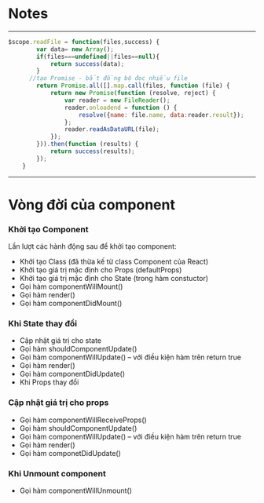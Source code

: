 # Notes

-----------------------------------------------------------
```javascript
$scope.readFile = function(files,success) {
    	var data= new Array();
    	if(files===undefined||files==null){
    		return success(data);
    	}
      //tạo Promise - bất đồng bộ đọc nhiều file
    	return Promise.all([].map.call(files, function (file) {
 	        return new Promise(function (resolve, reject) {
 	            var reader = new FileReader();
 	            reader.onloadend = function () {
 	                resolve({name: file.name, data:reader.result});
 	            };
 	            reader.readAsDataURL(file);
 	        });
 	    })).then(function (results) {	       
 	        return success(results);
 	    });
	}
```
------------------------------------------------------------
# Vòng đời của component
### Khởi tạo Component
Lần lượt các hành động sau để khởi tạo component:

- Khởi tạo Class (đã thừa kế từ class Component của React)
- Khởi tạo giá trị mặc định cho Props (defaultProps)
- Khởi tạo giá trị mặc định cho State (trong hàm constuctor)
- Gọi hàm componentWillMount()
- Gọi hàm render()
- Gọi hàm componentDidMount()
### Khi State thay đổi
- Cập nhật giá trị cho state
- Gọi hàm shouldComponentUpdate()
- Gọi hàm componentWillUpdate() – với điều kiện hàm trên return true
- Gọi hàm render()
- Gọi hàm componentDidUpdate()
- Khi Props thay đổi
### Cập nhật giá trị cho props
- Gọi hàm componentWillReceiveProps()
- Gọi hàm shouldComponentUpdate()
- Gọi hàm componentWillUpdate() – với điều kiện hàm trên return true
- Gọi hàm render()
- Gọi hàm componetDidUpdate()
### Khi Unmount component
- Gọi hàm componentWillUnmount()
